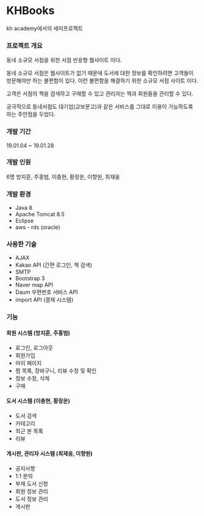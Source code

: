 # KHBooks
kh academy에서의 세미프로젝트

### 프로젝트 개요
동네 소규모 서점을 위한 서점 반응형 웹사이트 이다.

동네 소규모 서점은 웹사이트가 없기 때문에 도서에 대한 정보를 확인하려면
고객들이 방문해야만 하는 불편함이 있다. 
이런 불편함을 해결하기 위한 소규모 서점 사이트 이다.

고객은 서점의 책을 검색하고 구매할 수 있고
관리자는 책과 회원들을 관리할 수 있다.

궁극적으로 동네서점도 대기업(교보문고)과 같은 서비스를 그대로 이용이 
가능하도록 하는 주안점을 두었다.

### 개발 기간
19.01.04 ~ 19.01.28

### 개발 인원
6명
방지훈, 주홍범, 이충현, 황장운, 이향원, 최재웅

### 개발 환경
- Java 8
- Apache Tomcat 8.5
- Eclipse
- aws - rds (oracle)

### 사용한 기술
- AJAX
- Kakao API (간편 로그인, 책 검색)
- SMTP 
- Bootstrap 3
- Naver map API
- Daum 우편번호 서비스 API
- import API (결제 시스템)

### 기능
#### 회원 시스템 (방지훈, 주홍범)
- 로그인, 로그아웃
- 회원가입
- 마이 페이지
- 찜 목록, 장바구니, 리뷰 수정 및 확인
- 정보 수정, 삭제
- 구매
#### 도서 시스템 (이충현, 황장운)
- 도서 검색
- 카테고리
- 최근 본 목록
- 리뷰
#### 게시판, 관리자 시스템 (최재웅, 이향원)
- 공지사항
- 1:1 문의
- 부재 도서 신청
- 회원 정보 관리
- 도서 정보 관리
- 게시판 

